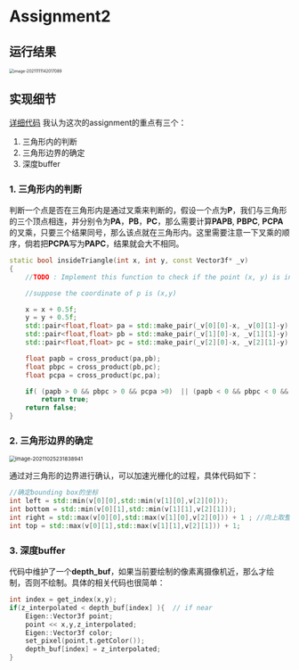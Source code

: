 # Assignment2

## 运行结果

<img src="https://gitee.com/ljh112233/whatisthis/raw/master/static/image-20211111142017089.png" alt="image-20211111142017089" style="zoom:50%;" />





## 实现细节

[详细代码](https://github.com/LJHG/GAMES101-assignments)
我认为这次的assignment的重点有三个：

1. 三角形内的判断
2. 三角形边界的确定
3. 深度buffer



### 1. 三角形内的判断

判断一个点是否在三角形内是通过叉乘来判断的，假设一个点为**P**，我们与三角形的三个顶点相连，并分别令为**PA**，**PB**，**PC**，那么需要计算**PAPB**, **PBPC**, **PCPA**的叉乘，只要三个结果同号，那么该点就在三角形内。这里需要注意一下叉乘的顺序，倘若把**PCPA**写为**PAPC**，结果就会大不相同。

```cpp
static bool insideTriangle(int x, int y, const Vector3f* _v)
{   
    //TODO : Implement this function to check if the point (x, y) is inside the triangle

    //suppose the coordinate of p is (x,y)

    x = x + 0.5f;
    y = y + 0.5f;
    std::pair<float,float> pa = std::make_pair(_v[0][0]-x, _v[0][1]-y);
    std::pair<float,float> pb = std::make_pair(_v[1][0]-x, _v[1][1]-y);
    std::pair<float,float> pc = std::make_pair(_v[2][0]-x, _v[2][1]-y);

    float papb = cross_product(pa,pb);
    float pbpc = cross_product(pb,pc);
    float pcpa = cross_product(pc,pa);

    if( (papb > 0 && pbpc > 0 && pcpa >0)  || (papb < 0 && pbpc < 0 && pcpa < 0) )
        return true;
    return false;    
}
```



### 2. 三角形边界的确定

<img src="https://gitee.com/ljh112233/whatisthis/raw/master//static/image-20211025231838941.png" alt="image-20211025231838941" style="zoom: 67%;" />

通过对三角形的边界进行确认，可以加速光栅化的过程，具体代码如下：

```cpp
//确定bounding box的坐标
int left = std::min(v[0][0],std::min(v[1][0],v[2][0]));
int bottom = std::min(v[0][1],std::min(v[1][1],v[2][1]));
int right = std::max(v[0][0],std::max(v[1][0],v[2][0])) + 1 ; //向上取整
int top = std::max(v[0][1],std::max(v[1][1],v[2][1])) + 1;
```



### 3. 深度buffer

代码中维护了一个**depth_buf**，如果当前要绘制的像素离摄像机近，那么才绘制，否则不绘制。具体的相关代码也很简单：

```cpp
int index = get_index(x,y);
if(z_interpolated < depth_buf[index] ){  // if near
    Eigen::Vector3f point;
    point << x,y,z_interpolated;
    Eigen::Vector3f color;
    set_pixel(point,t.getColor());
    depth_buf[index] = z_interpolated;
}
```

